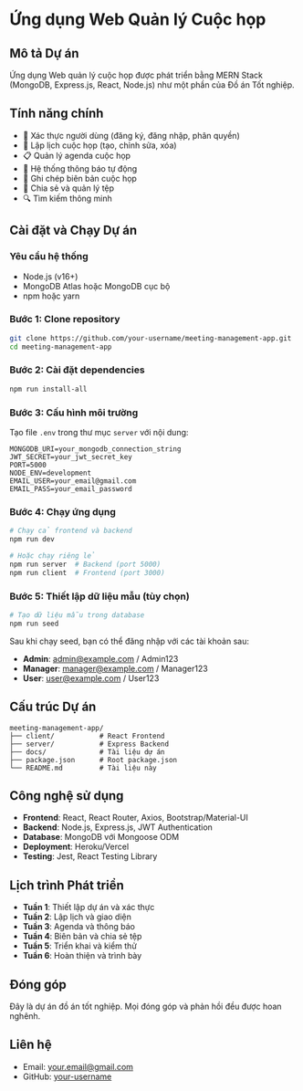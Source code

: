 # Ứng dụng Web Quản lý Cuộc họp

## Mô tả Dự án
Ứng dụng Web quản lý cuộc họp được phát triển bằng MERN Stack (MongoDB, Express.js, React, Node.js) như một phần của Đồ án Tốt nghiệp.

## Tính năng chính
- 🔐 Xác thực người dùng (đăng ký, đăng nhập, phân quyền)
- 📅 Lập lịch cuộc họp (tạo, chỉnh sửa, xóa)
- 📋 Quản lý agenda cuộc họp
- 🔔 Hệ thống thông báo tự động
- 📝 Ghi chép biên bản cuộc họp
- 📁 Chia sẻ và quản lý tệp
- 🔍 Tìm kiếm thông minh

## Cài đặt và Chạy Dự án

### Yêu cầu hệ thống
- Node.js (v16+)
- MongoDB Atlas hoặc MongoDB cục bộ
- npm hoặc yarn

### Bước 1: Clone repository
```bash
git clone https://github.com/your-username/meeting-management-app.git
cd meeting-management-app
```

### Bước 2: Cài đặt dependencies
```bash
npm run install-all
```

### Bước 3: Cấu hình môi trường
Tạo file `.env` trong thư mục `server` với nội dung:
```
MONGODB_URI=your_mongodb_connection_string
JWT_SECRET=your_jwt_secret_key
PORT=5000
NODE_ENV=development
EMAIL_USER=your_email@gmail.com
EMAIL_PASS=your_email_password
```

### Bước 4: Chạy ứng dụng
```bash
# Chạy cả frontend và backend
npm run dev

# Hoặc chạy riêng lẻ
npm run server  # Backend (port 5000)
npm run client  # Frontend (port 3000)
```

### Bước 5: Thiết lập dữ liệu mẫu (tùy chọn)
```bash
# Tạo dữ liệu mẫu trong database
npm run seed
```

Sau khi chạy seed, bạn có thể đăng nhập với các tài khoản sau:
- **Admin**: admin@example.com / Admin123
- **Manager**: manager@example.com / Manager123  
- **User**: user@example.com / User123

## Cấu trúc Dự án
```
meeting-management-app/
├── client/           # React Frontend
├── server/           # Express Backend
├── docs/             # Tài liệu dự án
├── package.json      # Root package.json
└── README.md         # Tài liệu này
```

## Công nghệ sử dụng
- **Frontend**: React, React Router, Axios, Bootstrap/Material-UI
- **Backend**: Node.js, Express.js, JWT Authentication
- **Database**: MongoDB với Mongoose ODM
- **Deployment**: Heroku/Vercel
- **Testing**: Jest, React Testing Library

## Lịch trình Phát triển
- **Tuần 1**: Thiết lập dự án và xác thực
- **Tuần 2**: Lập lịch và giao diện
- **Tuần 3**: Agenda và thông báo
- **Tuần 4**: Biên bản và chia sẻ tệp
- **Tuần 5**: Triển khai và kiểm thử
- **Tuần 6**: Hoàn thiện và trình bày

## Đóng góp
Đây là dự án đồ án tốt nghiệp. Mọi đóng góp và phản hồi đều được hoan nghênh.

## Liên hệ
- Email: your.email@gmail.com
- GitHub: [your-username](https://github.com/your-username) 